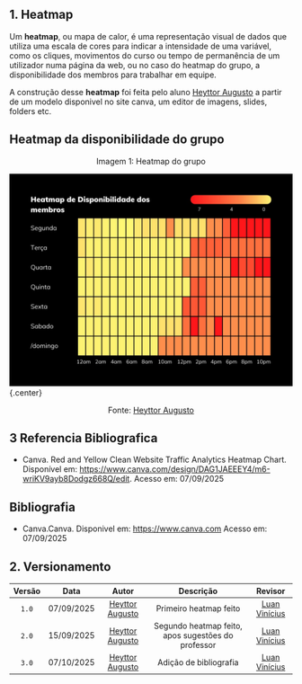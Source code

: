 ## 1. Heatmap

Um **heatmap**, ou mapa de calor, é uma representação visual de dados que utiliza uma escala de cores para indicar a intensidade de uma variável, como os cliques, movimentos do curso ou tempo de permanência de um utilizador numa página da web, ou no caso do heatmap do grupo, a disponibilidade dos membros para trabalhar em equipe.

A construção desse **heatmap** foi feita pelo aluno  [Heyttor Augusto](https://github.com/H3ytt0r62) a partir de um modelo disponivel no site canva, um editor de imagens, slides, folders etc.


## Heatmap da disponibilidade do grupo

<p style="text-align: center;">Imagem 1: Heatmap do grupo</p>

![heatmap do grupo](../images/Heatmap-grupo%207.jpeg){.center}

<p style="text-align: center;">Fonte: <a href="https://github.com/H3ytt0r62">Heyttor Augusto</a></p>


## 3 Referencia Bibliografica

- Canva. Red and Yellow Clean Website Traffic Analytics Heatmap Chart. Disponível em: <https://www.canva.com/design/DAG1JAEEEY4/m6-wriKV9ayb8Dodgz668Q/edit>. Acesso em: 07/09/2025

## Bibliografia

- Canva.Canva. Disponivel em: <https://www.canva.com> Acesso em: 07/09/2025

## 2. Versionamento 

| Versão | Data       | Autor               | Descrição                                    | Revisor |
|:--------:|:------------:|:---------------------:|:---------------------------------------------:|:---------:|
| ``1.0``    | 07/09/2025 | [Heyttor Augusto](https://github.com/H3ytt0r62)   | Primeiro heatmap feito | [Luan Vinícius](https://github.com/luannvi)|
| ``2.0``    | 15/09/2025| [Heyttor Augusto](https://github.com/H3ytt0r62) | Segundo heatmap feito, apos sugestões do professor| [Luan Vinícius](https://github.com/luannvi)|
| ``3.0``   | 07/10/2025 | [Heyttor Augusto](https://github.com/H3ytt0r62)   | Adição de bibliografia | [Luan Vinícius](https://github.com/luannvi)|


